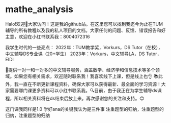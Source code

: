 # mathe_analysis
Halo!欢迎👏大家访问！这是我的github站。在这里您可以找到我迄今为止在TUM辅导的所有教程以及我的私人项目的文档。大家任何的问题、反馈、错误报告和好主意，欢迎在小红书联系我：8004072316

我学生时代的一些亮点： 2022年：TUM教学奖，Vorkurs，DS Tutor（在校），中文辅导DS专业课（20+学生） 2023年：Vorkurs，中文辅导LA，DS Tutor，EIDI

💼提供一对一和一对多的中文辅导服务，涵盖数学、经济学和信息技术等多个领域。如果您有相关需求，欢迎随时联系我！我喜欢线下上课，但是线上也👌 📚此外，我一直在不断更新课程资料，确保大家可以获得最新、最全面的学习资源！大家需要哪门课更多资料可以小红书联系我。🔍目前，由于我正在为学生辅导ds课程，所以相关资料将在ds结束后放上来。再次感谢您的关注和支持。😊

这门课我同样是1.0
学好ana的关键我认为是三件事
注重题型的归纳，注重题型的归纳，注重题型的归纳
